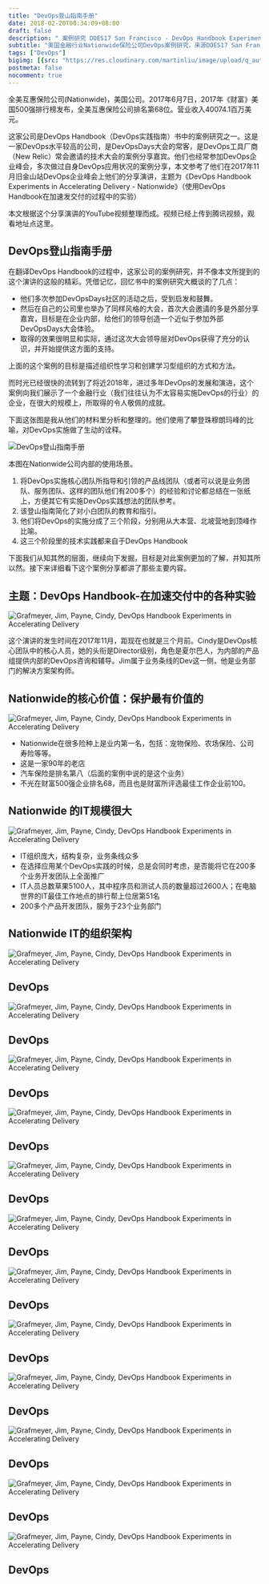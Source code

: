 ```yaml
---
title: "DevOps登山指南手册"
date: 2018-02-20T00:34:09+08:00
draft: false
description: " 案例研究 DOES17 San Francisco - DevOps Handbook Experiments in Accelerating Delivery - Nationwide"
subtitle: "美国金融行业Nationwide保险公司DevOps案例研究，来源DOES17 San Francisco，主题-DevOps Handbook Experiments in Accelerating Delivery"
tags: ["DevOps"]
bigimg: [{src: "https://res.cloudinary.com/martinliu/image/upload/q_auto:eco/abstract-6.jpg", desc: "DevOps案例研究-Nationwide使用DevOps Handbook在加速交付过程中的实验"}]
postmeta: false
nocomment: true
---
```


全美互惠保险公司(Nationwide)，美国公司。2017年6月7日，2017年《财富》美国500强排行榜发布，全美互惠保险公司排名第68位。营业收入40074.1百万美元。

这家公司是DevOps Handbook（DevOps实践指南）书中的案例研究之一。这是一家DevOps水平较高的公司，是DevOpsDays大会的常客，是DevOps工具厂商（New Relic）常会邀请的技术大会的案例分享嘉宾。他们也经常参加DevOps企业峰会，多次做过自身DevOps应用状况的案例分享，本文参考了他们在2017年11月旧金山站DevOps企业峰会上他们的分享演讲，主题为《DevOps Handbook Experiments in Accelerating Delivery - Nationwide》（使用DevOps Handbook在加速发交付的过程中的实验）

本文根据这个分享演讲的YouTube视频整理而成。视频已经上传到腾讯视频，观看地址点这里。

## DevOps登山指南手册

在翻译DevOps Handbook的过程中，这家公司的案例研究，并不像本文所提到的这个演讲的这般的精彩。凭借记忆，回忆书中的案例研究大概谈的了几点：

* 他们多次参加DevOpsDays社区的活动之后，受到启发和鼓舞。
* 然后在自己的公司里也举办了同样风格的大会，首次大会邀请的多是外部分享嘉宾，目标是在企业内部，给他们的领导创造一个近似于参加外部DevOpsDays大会体验。
* 取得的效果很明显和实际，通过这次大会领导层对DevOps获得了充分的认识，并开始提供这方面的支持。

上面的这个案例的目标是描述组织性学习和创建学习型组织的方式和方法。

而时光已经很快的流转到了将近2018年，进过多年DevOps的发展和演进，这个案例向我们展示了一个金融行业（我们往往认为不太容易实施DevOps的行业）的企业，在很大的规模上，所取得的令人敬佩的成就。

下面这张图是我从他们的材料里分析和整理的。他们使用了攀登珠穆朗玛峰的比喻，对DevOps实施做了生动的诠释。

![DevOps登山指南手册](https://res.cloudinary.com/martinliu/image/upload/devops-climbing-guide)

本图在Nationwide公司内部的使用场景。

1. 将DevOps实施核心团队所指导和引领的产品线团队（或者可以说是业务团队、服务团队、这样的团队他们有200多个）的经验和讨论都总结在一张纸上，方便其它有实施DevOps实践想法的团队参考。
2. 该登山指南简化了对小白团队的教育和指引。
3. 他们将DevOps的实施分成了三个阶段，分别用从大本营、北坡营地到顶峰作比喻。
4. 这三个阶段里的技术实践都来自于DevOps Handbook

下面我们从知其然的层面，继续向下发掘，目标是对此案例更加的了解，并知其所以然。接下来详细看下这个案例分享都讲了那些主要内容。

## 主题：DevOps Handbook-在加速交付中的各种实验

![Grafmeyer, Jim, Payne, Cindy, DevOps Handbook Experiments in Accelerating Delivery](https://res.cloudinary.com/martinliu/image/upload/Grafmeyer_Jim_Payne_Cindy_DevOps_Handbook_Experiments_in_Accelerating_Delivery-page-001.jpg)

这个演讲的发生时间在2017年11月，距现在也就是三个月前。Cindy是DevOps核心团队中的核心人员，她的头衔是Director级别，角色是夏尔巴人，为内部的产品组提供内部的DevOps咨询和辅导。Jim属于业务条线的Dev这一侧，他是业务部门的解决方案架构师。

## Nationwide的核心价值：保护最有价值的

![Grafmeyer, Jim, Payne, Cindy, DevOps Handbook Experiments in Accelerating Delivery](https://res.cloudinary.com/martinliu/image/upload/Grafmeyer_Jim_Payne_Cindy_DevOps_Handbook_Experiments_in_Accelerating_Delivery-page-002.jpg)

* Nationwide在很多险种上是业内第一名，包括：宠物保险、农场保险、公司寿险等等。
* 这是一家90年的老店
* 汽车保险是排名第八（后面的案例中说的是这个业务）
* 不光在财富500强企业排名68，而且也是财富所评选最佳工作企业前100。

## Nationwide 的IT规模很大

![Grafmeyer, Jim, Payne, Cindy, DevOps Handbook Experiments in Accelerating Delivery](https://res.cloudinary.com/martinliu/image/upload/Grafmeyer_Jim_Payne_Cindy_DevOps_Handbook_Experiments_in_Accelerating_Delivery-page-003.jpg)

* IT组织庞大，结构复杂，业务条线众多
* 在选择应用某个DevOps实践的时候，总是会同时考虑，是否能将它在200多个业务开发团队上全面推广
* IT人员总数草果5100人，其中程序员和测试人员的数量超过2600人；在电脑世界的IT最佳工作地点的排行帮上位居第51名
* 200多个产品开发团队，服务于23个业务部门

## Nationwide IT的组织架构

![Grafmeyer, Jim, Payne, Cindy, DevOps Handbook Experiments in Accelerating Delivery](https://res.cloudinary.com/martinliu/image/upload/Grafmeyer_Jim_Payne_Cindy_DevOps_Handbook_Experiments_in_Accelerating_Delivery-page-004.jpg)

## DevOps

![Grafmeyer, Jim, Payne, Cindy, DevOps Handbook Experiments in Accelerating Delivery](https://res.cloudinary.com/martinliu/image/upload/Grafmeyer_Jim_Payne_Cindy_DevOps_Handbook_Experiments_in_Accelerating_Delivery-page-005.jpg)

## DevOps

![Grafmeyer, Jim, Payne, Cindy, DevOps Handbook Experiments in Accelerating Delivery](https://res.cloudinary.com/martinliu/image/upload/Grafmeyer_Jim_Payne_Cindy_DevOps_Handbook_Experiments_in_Accelerating_Delivery-page-006.jpg)

## DevOps

![Grafmeyer, Jim, Payne, Cindy, DevOps Handbook Experiments in Accelerating Delivery](https://res.cloudinary.com/martinliu/image/upload/Grafmeyer_Jim_Payne_Cindy_DevOps_Handbook_Experiments_in_Accelerating_Delivery-page-007.jpg)

## DevOps

![Grafmeyer, Jim, Payne, Cindy, DevOps Handbook Experiments in Accelerating Delivery](https://res.cloudinary.com/martinliu/image/upload/Grafmeyer_Jim_Payne_Cindy_DevOps_Handbook_Experiments_in_Accelerating_Delivery-page-008.jpg)

## DevOps

![Grafmeyer, Jim, Payne, Cindy, DevOps Handbook Experiments in Accelerating Delivery](https://res.cloudinary.com/martinliu/image/upload/Grafmeyer_Jim_Payne_Cindy_DevOps_Handbook_Experiments_in_Accelerating_Delivery-page-009.jpg)

## DevOps

![Grafmeyer, Jim, Payne, Cindy, DevOps Handbook Experiments in Accelerating Delivery](https://res.cloudinary.com/martinliu/image/upload/Grafmeyer_Jim_Payne_Cindy_DevOps_Handbook_Experiments_in_Accelerating_Delivery-page-010.jpg)

## DevOps

![Grafmeyer, Jim, Payne, Cindy, DevOps Handbook Experiments in Accelerating Delivery](https://res.cloudinary.com/martinliu/image/upload/Grafmeyer_Jim_Payne_Cindy_DevOps_Handbook_Experiments_in_Accelerating_Delivery-page-011.jpg)

## DevOps

![Grafmeyer, Jim, Payne, Cindy, DevOps Handbook Experiments in Accelerating Delivery](https://res.cloudinary.com/martinliu/image/upload/Grafmeyer_Jim_Payne_Cindy_DevOps_Handbook_Experiments_in_Accelerating_Delivery-page-012.jpg)

## DevOps

![Grafmeyer, Jim, Payne, Cindy, DevOps Handbook Experiments in Accelerating Delivery](https://res.cloudinary.com/martinliu/image/upload/Grafmeyer_Jim_Payne_Cindy_DevOps_Handbook_Experiments_in_Accelerating_Delivery-page-013.jpg)

## DevOps

![Grafmeyer, Jim, Payne, Cindy, DevOps Handbook Experiments in Accelerating Delivery](https://res.cloudinary.com/martinliu/image/upload/Grafmeyer_Jim_Payne_Cindy_DevOps_Handbook_Experiments_in_Accelerating_Delivery-page-014.jpg)

## DevOps

![Grafmeyer, Jim, Payne, Cindy, DevOps Handbook Experiments in Accelerating Delivery](https://res.cloudinary.com/martinliu/image/upload/Grafmeyer_Jim_Payne_Cindy_DevOps_Handbook_Experiments_in_Accelerating_Delivery-page-015.jpg)

## DevOps





